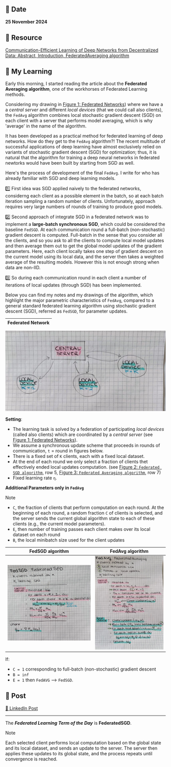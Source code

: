## 📅 Date
**25 November 2024**

## 📰 Resource
[Communication-Efficient Learning of Deep Networks from Decentralized Data: Abstract, Introduction, FederatedAveraging algorithm](https://arxiv.org/pdf/1602.05629)

## 🔖 My Learning
Early this morning, I started reading the article about the **Federated Averaging algorithm**, one of the workhorses of Federated Learning methods.

Considering my drawing in [Figure 1: Federated Networks](https://github.com/GiuliaGualtieri/30DaysOfFLCode/raw/main/30days/images/FederatedNetworks.jpeg)) where we have a a _central server_ and different _local devices_ (that we could call also clients), the `FedAvg` algorithm combines local stochastic gradient descent (SGD) on each client with a server that performs model averaging, which is why 'average' in the name of the algorithm. 

It has been developed as a practical method for federated learning of deep networks. How do they get to the `FedAvg` algorithm?! 
The recent multitude of successful applications of deep learning have almost exclusively relied on variants of stochastic gradient descent (SGD) for optimization; thus, it is natural that the algorithm for training a deep neural networks in federated newtorks would have been built by starting from SGD as well.

Here's the process of development of the final `FedAvg`. I write for who has already familiar with SGD and deep learning models. 

1️⃣ First idea was SGD applied naively to the federated networks, considerng each client as a possible element in the batch, so at each batch iteration sampling a random number of clients. Unfortunately, approach requires very large numbers of rounds of training to produce good models. 

2️⃣ Second approach of integrate SGD in a federated network was to implement a **large-batch synchronous SGD**, which could be considered the baseline `FedSGD`. At each communication round a full-batch (non-stochastic) gradient descent is computed. Full-batch in the sense that you consider all the clients, and so you ask to all the clients to compute local model updates and then average them out to get the global model updates of the gradient parameters. Here, each client locally takes one step of gradient descent on the current model using its local data, and the server then takes a weighted average of the resulting models. However this is not enough strong when data are non-IID.  

3️⃣ So during each communication round in each client a number of iterations of local updates (through SGD) has been implemented.

Below you can find my notes and my drawings of the algorithm, which highlight the major parametric characteristics of 
`FedAvg`, compared to a general standard federated learning algorithm using stochastic gradient descent (SGD), referred as `FedSGD`, for parameter updates.

Federated Network| 
:-------------------------:|
![Figure 1: Federated Networks](../images/FederatedNetworks.jpeg)

**Setting**: 
- The learning task is solved by a federation of participating _local devices_ (called also clients) which are coordinated by a _central server_ (see [Figure 1: Federated Networks](https://github.com/GiuliaGualtieri/30DaysOfFLCode/raw/main/30days/images/FederatedNetworks.jpeg)).
- We assume a synchronous update scheme that proceeds in rounds of communication, `t` = round in figures below.
- There is a fixed set of `K` clients, each with a fixed local dataset. 
- At the end of each round we only select a fraction of clients thet effectively ended local updates computation. (see [Figure 2: `Federated SGD algorithm`](https://github.com/GiuliaGualtieri/30DaysOfFLCode/raw/main/30days/images/FedSGD.jpeg), row 5, [Figure 3: `Federated Averaging algorithm`](https://github.com/GiuliaGualtieri/30DaysOfFLCode/raw/main/30days/images/FedAVG.jpeg), row 7)
- Fixed learning rate `η`.

**Additional Parameters only in `FedAvg`**
> [!NOTE]
> - `C`, the fraction of clients that perform computation on each round. At the beginning of each round, a random fraction `C` of clients is selected, and the server sends the current global algorithm state to each of these clients (e.g., the current model parameters).
> - `E`, then number of training passes each client makes over its local dataset on each round
> - `B`, the local minibatch size used for the client updates


FedSGD algorithm             |  FedAvg algorithm
:-------------------------:|:-------------------------:
![Figure 2: `Federated SGD algorithm`](../images/FedSGD.jpeg)  |  ![Figure 3: `Federated Averaging algorithm`](../images/FedAVG.jpeg)
 

If:
- `C = 1` corresponding to full-batch (non-stochastic) gradient descent
- `B = inf`
- `E = 1`
then `FedAVG` --> `FedSGD`.


## 📮 Post 

[📘 LinkedIn Post]()

------
The _**Federated Learning Term of the Day**_ is **FederatedSGD**.
> [!NOTE]
> Each selected client performs local computation based on the global state and its local dataset, and sends an update to the server. The server then applies these updates to its global state, and the process repeats until convergence is reached.
